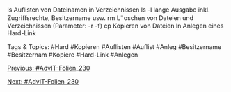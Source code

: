 ls Auﬂisten von Dateinamen in Verzeichnissen
ls -l lange Ausgabe inkl. Zugriﬀsrechte, Besitzername usw.
rm L¨oschen von Dateien und Verzeichnissen (Parameter: -r -f)
cp Kopieren von Dateien
ln Anlegen eines Hard-Link

   Tags & Topics:
   #Hard
   #Kopieren
   #Auﬂisten
   #Auﬂist
   #Anleg
   #Besitzername
   #Besitzernam
   #Kopiere
   #Hard-Link
   #Anlegen

[Previous: #AdvIT-Folien_230](AdvIT-Folien_230.md)

[Next: #AdvIT-Folien_230](AdvIT-Folien_230.md)